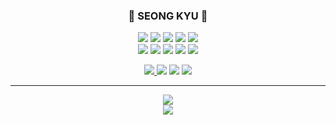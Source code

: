 

<div align="center">
  
  ### 🐣 SEONG KYU 🐣   

  <img src="https://img.shields.io/badge/React-61DAFB?style=flat-square&logo=react&logoColor=black"/> 
  <img src="https://img.shields.io/badge/JavaScript-F7DF1E?style=flat-square&logo=javascript&logoColor=black"/>
  <img src="https://img.shields.io/badge/TypeScript-3178C6?style=flat-square&logo=TypeScript&logoColor=black"/>
  <img src="https://img.shields.io/badge/HTML5-E34F26?style=flat-square&logo=HTML5&logoColor=black"/>
  <img src="https://img.shields.io/badge/CSS3-1572B6?style=flat-square&logo=CSS3&logoColor=black"/>
  
  <br/>
  <img src="https://img.shields.io/badge/Reactquery-FF4154?style=flat-square&logo=reactquery&logoColor=black"/>
  <img src="https://img.shields.io/badge/Recoil-3578E5?style=flat-square&logo=recoil&logoColor=black"/>
  <img src="https://img.shields.io/badge/ReduxToolkit-764ABC?style=flat-square&logo=redux&logoColor=black"/>
  <img src="https://img.shields.io/badge/styledcomponents-DB7093?style=flat-square&logo=styledcomponents&logoColor=black"/>
  <img src="https://img.shields.io/badge/TailwindCSS-06B6D4?style=flat-square&logo=tailwindcss&logoColor=black"/>
  
  <br/>
  

  
  <a href="https://github.com/pangkyu"><img src="https://hits.seeyoufarm.com/api/count/incr/badge.svg?url=https%3A%2F%2Fgithub.com%2Fpangkyu&count_bg=%23000000&title_bg=%23000000&icon=github.svg&icon_color=%23E7E7E7&title=GitHub&edge_flat=false)"/>
  <a href="https://www.instagram.com/seong9__" target="_blank"><img src="https://img.shields.io/badge/Instagram-2E9AFE?style=flat&logo=Instagram&logoColor=E4405F"/></a>
  <a href="https://velog.io/@pangkyu" target="_blank"><img src="https://img.shields.io/badge/Velog-20C997?style=flat-square&logo=velog&logoColor=white"/></a>
  <a href="mailto: qo1374@gmail.com"><img src="https://img.shields.io/badge/Gmail-EA4335?style=flat-square&logo=Gmail&logoColor=white"/> </a>
  
  
  ---
  
  <a href="https://velog.io/@pangkyu">
    <img align="center" src="https://velog-readme-stats.vercel.app/api?name=pangkyu" />
  </a>

  <br/>

  <a href="https://github.com/pangkyu">
    <img align="center" src="https://github-readme-stats.vercel.app/api?username=pangkyu&show_icons=true&theme=dark&hide_title=true&include_all_commits=true" />
  </a>

  
 
</div>

